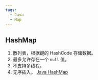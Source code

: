 ```yaml
---
tags:
  - Java
  - Map
---
```


## HashMap
1. 散列表，根据键的 HashCode 存储数据。
2. 最多允许存在一个 `null` 值。
3. 不支持多线程。
4. 无序插入。
[Java HashMap](https://www.runoob.com/java/java-hashmap.html)